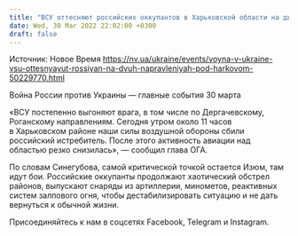```yaml
---
title: "ВСУ оттесняют российских оккупантов в Харьковской области на двух направлениях — глава ОГА"
date: Wed, 30 Mar 2022 22:02:00 +0300
draft: false
---
```

Источник: Новое Время https://nv.ua/ukraine/events/voyna-v-ukraine-vsu-ottesnyayut-rossiyan-na-dvuh-napravleniyah-pod-harkovom-50229770.html


 Война России против Украины — главные события 30 марта

«ВСУ постепенно выгоняют врага, в том числе по Дергачевскому, Роганскому направлениям. Сегодня утром около 11 часов в Харьковском районе наши силы воздушной обороны сбили российский истребитель. После этого активность авиации над областью резко снизилась», — сообщил глава ОГА.

По словам Синегубова, самой критической точкой остается Изюм, там идут бои. Российские оккупанты продолжают хаотический обстрел районов, выпускают снаряды из артиллерии, минометов, реактивных систем залпового огня, чтобы дестабилизировать ситуацию и не дать вернуться к обычной жизни.

Присоединяйтесь к нам в соцсетях Facebook, Telegram и Instagram.
